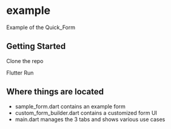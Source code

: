 # example

Example of the Quick_Form

## Getting Started

Clone the repo

Flutter Run


## Where things are located

- sample_form.dart contains an example form
- custom_form_builder.dart contains a customized form UI
- main.dart manages the 3 tabs and shows various use cases

